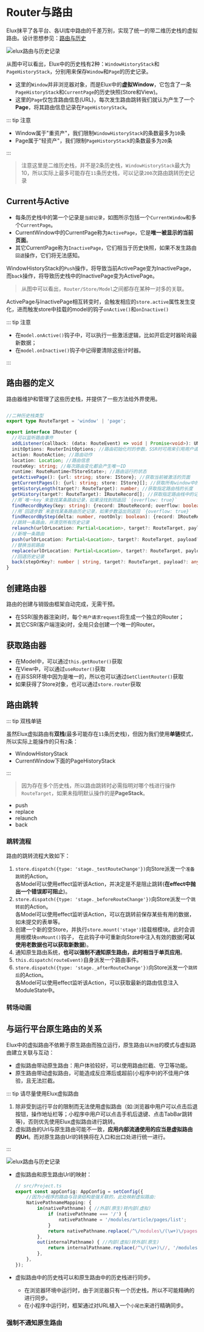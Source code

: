 # Router与路由

Elux抹平了各平台、各UI库中路由的千差万别，实现了统一的带二维历史栈的虚拟路由。设计思想参见：[路由与历史](/designed/route-history.html)

![elux路由与历史记录](/images/router-stacks.svg)

从图中可以看出，Elux中的历史栈有2种：`WindowHistoryStack`和`PageHistoryStack`，分别用来保存`Window`和`Page`的历史记录。

- 这里的`Window`并非浏览器对象，而是Elux中的**虚拟Window**，它包含了一条`PageHistoryStack`和`CurrentPage`的历史快照(Store和View)。
- 这里的`Page`仅包含路由信息(URL)，每次发生路由跳转我们就认为产生了一个**Page**，将其路由信息记录在`PageHistoryStack`。

::: tip 注意

- Window属于"重资产"，我们限制`WindowHistoryStack`的条数最多为`10`条
- Page属于"轻资产"，我们限制`PageHistoryStack`的条数最多为`20`条

:::

> 注意这里是二维历史栈，并不是2条历史栈，`WindowHistoryStack`最大为10，所以实际上最多可能存在`11`条历史栈，可以记录`200`次路由跳转历史记录

## Current与Active

- 每条历史栈中的第一个记录是`当前记录`，如图所示包括一个`CurrentWindow`和多个`CurrentPage`。
- CurrentWindow中的CurrentPage称为`ActivePage`，它是**唯一被显示的当前页面**。
- 其它CurrentPage称为`InactivePage`，它们相当于历史快照，如果不发生路由`回退`操作，它们将无法感知。

WindowHistoryStack的`Push`操作，将导致当前ActivePage变为InactivePage，而`back`操作，将导致历史栈中的InactivePage变为ActivePage。

> 从图中可以看出，`Router/Store/Model`之间都存在某种一对多的关联。

ActivePage与InactivePage相互转变时，会触发相应的`store.active`属性发生变化，进而触发store中挂载的model的钩子`onActive()`和`onInactive()`

::: tip 注意

- 在`model.onActive()`钩子中，可以执行一些激活逻辑，比如开启定时器轮询最新数据；
- 在`model.onInactive()`钩子中记得要清除这些计时器。

:::

## 路由器的定义

路由器维护和管理了这些历史栈，并提供了一些方法给外界使用。

```ts

//二种历史栈类型
export type RouteTarget = 'window' | 'page';

export interface IRouter {
  //可以监听路由事件
  addListener(callback: (data: RouteEvent) => void | Promise<void>): UNListener;
  initOptions: RouterInitOptions; //路由初始化时的参数，SSR时可用来引用用户请求
  action: RouteAction; //路由动作
  location: Location; //路由信息
  routeKey: string; //每次路由变化都会产生唯一ID
  runtime: RouteRuntime<TStoreState>; //路由运行的状态
  getActivePage(): {url: string; store: IStore}; //获取当前被激活的页面
  getCurrentPages(): {url: string; store: IStore}[]; //获取所有window中的当前页面
  getHistoryLength(target?: RouteTarget): number; //获取指定路由栈的长度
  getHistory(target?: RouteTarget): IRouteRecord[]; //获取指定路由栈中的记录
  //用`唯一key`来查找某条路由记录，如果没找到则返回 `{overflow: true}`
  findRecordByKey(key: string): {record: IRouteRecord; overflow: boolean; index: [number, number]};
  //用`回退步数`来查找某条路由历史记录，如果步数溢出则返回 `{overflow: true}`
  findRecordByStep(delta: number, rootOnly: boolean): {record: IRouteRecord; overflow: boolean; index: [number, number]};
  //跳转一条路由，并清空所有历史记录
  relaunch(urlOrLocation: Partial<Location>, target?: RouteTarget, payload?: any): void | Promise<void>;
  //新增一条路由
  push(urlOrLocation: Partial<Location>, target?: RouteTarget, payload?: any): void | Promise<void>;
  //替换当前路由
  replace(urlOrLocation: Partial<Location>, target?: RouteTarget, payload?: any): void | Promise<void>;
  //回退历史记录
  back(stepOrKey?: number | string, target?: RouteTarget, payload?: any, overflowRedirect?: string): void | Promise<void>;
}
```

## 创建路由器

路由的创建与销毁由框架自动完成，无需干预。

- 在SSR(服务器渲染)时，每个`用户请求request`将生成一个独立的Router；
- 其它CSR(客户端渲染)时，全局只会创建一个唯一的Router。

## 获取路由器

- 在Model中，可以通过`this.getRouter()`获取
- 在View中，可以通过`useRouter()`获取
- 在非SSR环境中因为是唯一的，所以也可以通过`GetClientRouter()`获取
- 如果获得了Store对象，也可以通过`store.router`获取

## 路由跳转

::: tip 双栈单链

虽然Elux虚拟路由有**双栈**(最多可能存在`11`条历史栈)，但因为我们使用**单链**模式，所以实际上能操作的只有`2`条：

- WindowHistoryStack
- CurrentWindow下面的PageHistoryStack

:::

> 因为存在多个历史栈，所以路由跳转时必需指明对哪个栈进行操作`RouteTarget`，如果未指明默认操作的是**PageStack**。

- push
- replace
- relaunch
- back

### 跳转流程

路由的跳转流程大致如下：

1. `store.dispatch({type: 'stage._testRouteChange'})`向Store派发一个`准备跳转`的Action。  
   各Model可以使用effect监听该Action，并决定是不是阻止跳转(**在effect中抛出一个错误即可阻止**)。
2. `store.dispatch({type: 'stage._beforeRouteChange'})`向Store派发一个`跳转前`的Action。  
   各Model可以使用effect监听该Action，可以在跳转前保存某些有用的数据，如未提交的表单等。
3. 创建一个新的空Store，并执行`store.mount('stage')`挂载根模块。此时会调用根模块`onMount()`钩子，
   在此钩子中可重新向Store中注入有效的数据(**可以使用老数据也可以获取新数据**)。
4. 通知原生路由系统，**也可以强制不通知原生路由，此时相当于单页应用**。
5. `this.dispatch(routeEvent)`自身派发一个路由事件。
6. `store.dispatch({type: 'stage._afterRouteChange'})`向Store派发一个`跳转后`的Action。  
   各Model可以使用effect监听该Action，可以获取最新的路由信息注入ModuleState中。

### 转场动画

## 与运行平台原生路由的关系

Elux中的虚拟路由不依赖于原生路由而独立运行，原生路由以`外挂`的模式与虚拟路由建立关联与互动：

- 虚拟路由带动原生路由：用户体验较好，可以使用路由拦截、守卫等功能。
- 原生路由带动虚拟路由，可能造成反应滞后或超前(小程序中)的不佳用户体验，且无法拦截。

::: tip 请尽量使用Elux虚拟路由

1. 除非受到运行平台的限制而无法使用虚拟路由（如:浏览器中用户可以点击后退按钮，操作地址栏等；小程序中用户可以点击手机后退键、点击TabBar跳转等)，否则优先使用Elux虚拟路由进行跳转。
2. 虚拟路由的Url与原生路由可能不一致，**应用内部流通使用的应当是虚拟路由的Url**。而对原生路由Url的转换将在入口和出口处进行统一进行。

:::

![elux路由与历史记录](/images/router-transform.svg)

- 虚拟路由和原生路由Url的映射：

    ```ts
    // src/Project.ts
    export const appConfig: AppConfig = setConfig({
        //因为小程序的路由与目录结构是强关联的，此处映射虚拟路由:
        NativePathnameMapping: {
            in(nativePathname) { //外部(原生)转内部(虚拟)
                if (nativePathname === '/') {
                    nativePathname = '/modules/article/pages/list';
                }
                return nativePathname.replace(/^\/modules\/(\w+)\/pages\//, '/$1/');
            },
            out(internalPathname) { //内部(虚拟)转外部(原生)
                return internalPathname.replace(/^\/(\w+)\//, '/modules/$1/pages/');
            },
        },
    });
    ```

- 虚拟路由中的历史栈可以和原生路由中的历史栈进行同步。
  - 在浏览器环境中运行时，由于浏览器只有一个历史栈，所以不可能精确的进行同步。
  - 在小程序中运行时，框架通过对URL植入一个`小尾巴`来进行精确同步。

### 强制不通知原生路由

```ts
```
